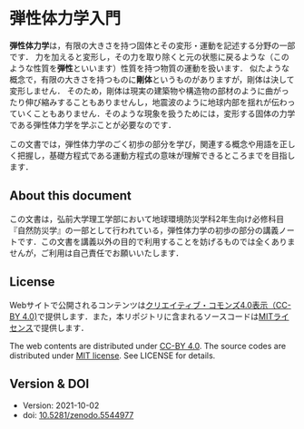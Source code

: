 # 弾性体力学入門

**弾性体力学**は，有限の大きさを持つ固体とその変形・運動を記述する分野の一部です．
力を加えると変形し，その力を取り除くと元の状態に戻るような（このような性質を**弾性**といいます）性質を持つ物質の運動を扱います．
似たような概念で，有限の大きさを持つものに**剛体**というものがありますが，剛体は決して変形しません．
そのため，剛体は現実の建築物や構造物の部材のように曲がったり伸び縮みすることもありませんし，地震波のように地球内部を揺れが伝わっていくこともありません．そのような現象を扱うためには，変形する固体の力学である弾性体力学を学ぶことが必要なのです．

この文書では，弾性体力学のごく初歩の部分を学び，関連する概念や用語を正しく把握し，基礎方程式である運動方程式の意味が理解できるところまでを目指します．

## About this document

この文書は，弘前大学理工学部において地球環境防災学科2年生向け必修科目『自然防災学』の一部として行われている，弾性体力学の初歩の部分の講義ノートです．この文書を講義以外の目的で利用することを妨げるものでは全くありませんが，ご利用は自己責任でお願いいたします．

## License

Webサイトで公開されるコンテンツは[クリエイティブ・コモンズ4.0表示（CC-BY 4.0)](https://creativecommons.org/licenses/by/4.0/)で提供します．また，本リポジトリに含まれるソースコードは[MITライセンス](https://opensource.org/licenses/MIT)で提供します．

The web contents are distributed under [CC-BY 4.0](https://creativecommons.org/licenses/by/4.0/). The source codes are distributed under [MIT license](https://opensource.org/licenses/MIT). See LICENSE for details. 


## Version & DOI

- Version: 2021-10-02
- doi: [10.5281/zenodo.5544977](https://doi.org/10.5281/zenodo.5544977)